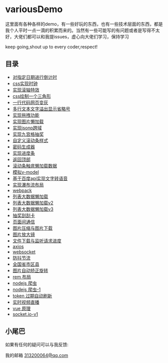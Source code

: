 # variousDemo

这里面有各种各样的demo，有一些好玩的东西，也有一些技术层面的东西，都是我个人平时一点一滴的积累而来的。当然有一些可能写的有问题或者是写得不太好，大佬们都可以和我提issues，虚心向大佬们学习，保持学习  

keep going,shout up to every coder,respect!

## 目录

- [对指定日期进行倒计时](https://github.com/EmotionBin/variousDemo/tree/master/count-down)
- [css实现时钟](https://github.com/EmotionBin/variousDemo/tree/master/css-clock)
- [实现滚轴特效](https://github.com/EmotionBin/variousDemo/tree/master/css-sticky)
- [css绘制一个三角形](https://github.com/EmotionBin/variousDemo/tree/master/css-triangle)
- [一行代码网页变灰](https://github.com/EmotionBin/variousDemo/tree/master/css3-filter)
- [多行文本文字溢出显示省略号](https://github.com/EmotionBin/variousDemo/tree/master/font-overflow-ellipsis)
- [实现拖拽功能](https://github.com/EmotionBin/variousDemo/tree/master/drag)
- [实现图片懒加载](https://github.com/EmotionBin/variousDemo/tree/master/img-lazy-load)
- [实现jsonp跨域](https://github.com/EmotionBin/variousDemo/tree/master/jsonp)
- [实现九宫格抽奖](https://github.com/EmotionBin/variousDemo/tree/master/luck-draw)
- [自定义滚动条样式](https://github.com/EmotionBin/variousDemo/tree/master/my-scrollbar)
- [密码生成器](https://github.com/EmotionBin/variousDemo/tree/master/password-generato)
- [实现进度条](https://github.com/EmotionBin/variousDemo/tree/master/progress)
- [返回顶部](https://github.com/EmotionBin/variousDemo/tree/master/return-top)
- [滚动条触底懒加载数据](https://github.com/EmotionBin/variousDemo/tree/master/scrollbar-bottom-touch)
- [模拟v-model](https://github.com/EmotionBin/variousDemo/tree/master/simulation-v-model)
- [基于百度api实现文字转语音](https://github.com/EmotionBin/variousDemo/tree/master/text2audio)
- [实现瀑布流布局](https://github.com/EmotionBin/variousDemo/tree/master/waterfall)
- [webpack](https://github.com/EmotionBin/variousDemo/tree/master/webpack)
- [列表大数据懒加载](https://github.com/EmotionBin/variousDemo/tree/master/list-lazy-load)
- [列表大数据懒加载v2](https://github.com/EmotionBin/variousDemo/tree/master/list-lazy-load-v2)
- [列表大数据懒加载v3](https://github.com/EmotionBin/variousDemo/tree/master/list-lazy-load-v3)
- [抽奖刮刮卡](https://github.com/EmotionBin/variousDemo/tree/master/luck-card)
- [页面间通信](https://github.com/EmotionBin/variousDemo/tree/master/page-communication)
- [图片压缩与图片下载](https://github.com/EmotionBin/variousDemo/tree/master/image-compress-download)
- [图片放大镜](https://github.com/EmotionBin/variousDemo/tree/master/image-magnifier)
- [文件下载与监听请求进度](https://github.com/EmotionBin/variousDemo/tree/master/file-download-progress)
- [axios](https://github.com/EmotionBin/variousDemo/tree/master/axios)
- [websocket](https://github.com/EmotionBin/variousDemo/tree/master/websocket)
- [防抖节流](https://github.com/EmotionBin/variousDemo/tree/master/debounce-throttle)
- [全国省市区县](https://github.com/EmotionBin/variousDemo/tree/master/china-area)
- [图片自动矫正旋转](https://github.com/EmotionBin/variousDemo/tree/master/image-auto-rotate)
- [rem 布局](https://github.com/EmotionBin/variousDemo/tree/master/rem-layout)
- [nodejs 爬虫](https://github.com/EmotionBin/variousDemo/tree/master/nodejs-python)
- [nodejs 爬虫-1](https://github.com/EmotionBin/variousDemo/tree/master/nodejs-python1)
- [token 过期自动刷新](https://github.com/EmotionBin/variousDemo/tree/master/token-auto-refresh)
- [实时视频直播](https://github.com/EmotionBin/variousDemo/tree/master/live-video)
- [vue 原理](https://github.com/EmotionBin/variousDemo/tree/master/vue-principle)
- [socket.io-v1](https://github.com/EmotionBin/variousDemo/tree/master/socket.io-v1)

## 小尾巴

如果有任何的疑问可以与我反馈:  

我的邮箱 313200064@qq.com
